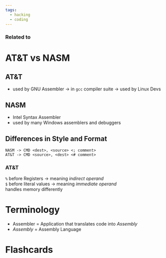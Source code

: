 ```yaml
---
tags:
  - hacking
  - coding
---
```

### Related to


# AT&T vs NASM
## AT&T
- used by GNU Assembler -> in `gcc` compiler suite
-> used by Linux Devs

## NASM
- Intel Syntax Assembler
- used by many Windows assemblers and debuggers

## Differences in Style and Format
```assembly
NASM -> CMD <dest>, <source> <; comment>
AT&T -> CMD <source>, <dest> <# comment>
```
### AT&T
`%` before Registers -> meaning *indirect operand*\
`$` before literal values -> meaning *immediate operand*\
handles memory differently



# Terminology
- Assembler = Application that translates code into *Assembly*
- *Assembly* = Assembly Language



# Flashcards

